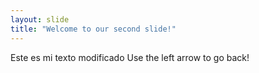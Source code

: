 ```yaml
---
layout: slide
title: "Welcome to our second slide!"
---
```

Este es mi texto modificado
Use the left arrow to go back!
